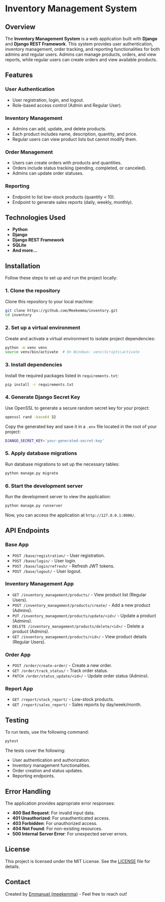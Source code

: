 # Inventory Management System

## Overview

The **Inventory Management System** is a web application built with **Django** and **Django REST Framework**. This system provides user authentication, inventory management, order tracking, and reporting functionalities for both admins and regular users. Admins can manage products, orders, and view reports, while regular users can create orders and view available products.

## Features

### User Authentication
- User registration, login, and logout.
- Role-based access control (Admin and Regular User).

### Inventory Management
- Admins can add, update, and delete products.
- Each product includes name, description, quantity, and price.
- Regular users can view product lists but cannot modify them.

### Order Management
- Users can create orders with products and quantities.
- Orders include status tracking (pending, completed, or canceled).
- Admins can update order statuses.

### Reporting
- Endpoint to list low-stock products (quantity < 10).
- Endpoint to generate sales reports (daily, weekly, monthly).

## Technologies Used

- **Python**
- **Django**
- **Django REST Framework**
- **SQLite**
- **And more...**

## Installation

Follow these steps to set up and run the project locally:

### 1. Clone the repository
Clone this repository to your local machine:

```bash
git clone https://github.com/Meekemma/inventory.git
cd inventory
```

### 2. Set up a virtual environment
Create and activate a virtual environment to isolate project dependencies:

```bash
python -m venv venv
source venv/bin/activate  # On Windows: venv\Scripts\activate
```

### 3. Install dependencies
Install the required packages listed in `requirements.txt`:

```bash
pip install -r requirements.txt
```

### 4. Generate Django Secret Key
Use OpenSSL to generate a secure random secret key for your project:

```bash
openssl rand -base64 32
```

Copy the generated key and save it in a `.env` file located in the root of your project:

```bash
DJANGO_SECRET_KEY='your-generated-secret-key'
```

### 5. Apply database migrations
Run database migrations to set up the necessary tables:

```bash
python manage.py migrate
```

### 6. Start the development server
Run the development server to view the application:

```bash
python manage.py runserver
```

Now, you can access the application at `http://127.0.0.1:8000/`.

## API Endpoints

### Base App
- `POST /base/registration/` - User registration.
- `POST /base/login/` - User login.
- `POST /base/login/refresh/` - Refresh JWT tokens.
- `POST /base/logout/` - User logout.

### Inventory Management App
- `GET /inventory_management/products/` - View product list (Regular Users).
- `POST /inventory_management/products/create/` - Add a new product (Admins).
- `PUT /inventory_management/products/update/<id>/` - Update a product (Admins).
- `DELETE /inventory_management/products/delete/<id>/` - Delete a product (Admins).
- `GET /inventory_management/products/<id>/` - View product details (Regular Users).

### Order App
- `POST /order/create-order/` - Create a new order.
- `GET /order/track_status/` - Track order status.
- `PATCH /order/status_update/<id>/` - Update order status (Admins).

### Report App
- `GET /report/stock_report/` - Low-stock products.
- `GET /report/sales_report/` - Sales reports by day/week/month.

## Testing

To run tests, use the following command:

```bash
pytest
```

The tests cover the following:
- User authentication and authorization.
- Inventory management functionalities.
- Order creation and status updates.
- Reporting endpoints.

## Error Handling

The application provides appropriate error responses:
- **400 Bad Request**: For invalid input data.
- **401 Unauthorized**: For unauthenticated access.
- **403 Forbidden**: For unauthorized access.
- **404 Not Found**: For non-existing resources.
- **500 Internal Server Error**: For unexpected server errors.

## License

This project is licensed under the MIT License. See the [LICENSE](LICENSE) file for details.

## Contact

Created by [Emmanuel (meekemma)](https://github.com/Meekemma) - Feel free to reach out!

